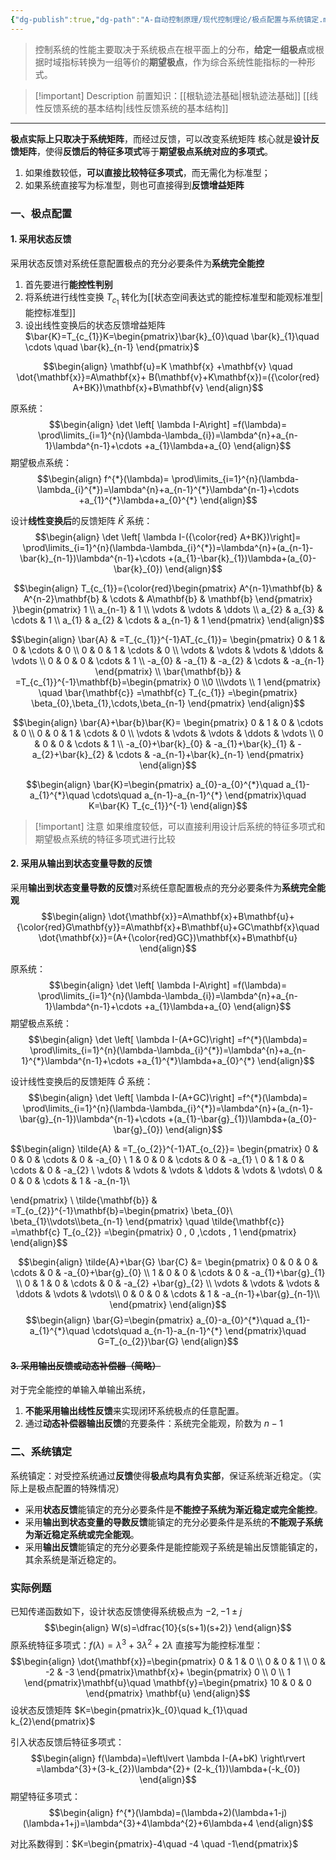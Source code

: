 ```yaml
---
{"dg-publish":true,"dg-path":"A-自动控制原理/现代控制理论/极点配置与系统镇定.md","permalink":"/A-自动控制原理/现代控制理论/极点配置与系统镇定/","dgPassFrontmatter":true,"noteIcon":"","created":"2024-11-06T12:42:21.948+08:00","updated":"2025-04-14T11:46:33.517+08:00"}
---
```



> 控制系统的性能主要取决于系统极点在根平面上的分布，**给定一组极点**或根据时域指标转换为一组等价的**期望极点**，作为综合系统性能指标的一种形式。


> [!important] Description 
> 前置知识：[[根轨迹法基础\|根轨迹法基础]]  [[线性反馈系统的基本结构\|线性反馈系统的基本结构]]

***

**极点实际上只取决于系统矩阵**，而经过反馈，可以改变系统矩阵
核心就是**设计反馈矩阵**，使得**反馈后的特征多项式**等于**期望极点系统对应的多项式**。
1. 如果维数较低，**可以直接比较特征多项式**，而无需化为标准型；
2. 如果系统直接写为标准型，则也可直接得到**反馈增益矩阵**

### 一、极点配置
#### 1. 采用状态反馈
采用状态反馈对系统任意配置极点的充分必要条件为**系统完全能控**
1. 首先要进行**能控性判别**
2. 将系统进行线性变换 $T_{c_{1}}$ 转化为[[状态空间表达式的能控标准型和能观标准型\|能控标准型]]
3. 设出线性变换后的状态反馈增益矩阵 $\bar{K}=T_{c_{1}}K=\begin{pmatrix}\bar{k}_{0}\quad \bar{k}_{1}\quad \cdots \quad \bar{k}_{n-1} \end{pmatrix}$

$$\begin{align}
\mathbf{u}=K \mathbf{x} +\mathbf{v} \quad \dot{\mathbf{x}}=A\mathbf{x}+ B(\mathbf{v}+K\mathbf{x})=({\color{red} A+BK})\mathbf{x}+B\mathbf{v} 
\end{align}$$

原系统：
$$\begin{align}
\det \left[ \lambda I-A\right] =f(\lambda)= \prod\limits_{i=1}^{n}(\lambda-\lambda_{i})=\lambda^{n}+a_{n-1}\lambda^{n-1}+\cdots +a_{1}\lambda+a_{0}
\end{align}$$
期望极点系统：
$$\begin{align}
f^{*}(\lambda)= \prod\limits_{i=1}^{n}(\lambda-\lambda_{i}^{*})=\lambda^{n}+a_{n-1}^{*}\lambda^{n-1}+\cdots +a_{1}^{*}\lambda+a_{0}^{*}
\end{align}$$

设计**线性变换后**的反馈矩阵 $\bar{K}$ 系统：
$$\begin{align}
\det \left[ \lambda I-({\color{red} A+BK})\right]= \prod\limits_{i=1}^{n}(\lambda-\lambda_{i}^{*})=\lambda^{n}+(a_{n-1}-\bar{k}_{n-1})\lambda^{n-1}+\cdots +(a_{1}-\bar{k}_{1})\lambda+(a_{0}-\bar{k}_{0})
\end{align}$$


$$\begin{align}
T_{c_{1}}={\color{red}\begin{pmatrix}
A^{n-1}\mathbf{b} & A^{n-2}\mathbf{b} & \cdots & A\mathbf{b} & \mathbf{b}
\end{pmatrix} }\begin{pmatrix}
1 \\
a_{n-1} & 1 \\
\vdots & \vdots & \ddots \\
a_{2} & a_{3} & \cdots & 1 \\
a_{1} & a_{2} & \cdots & a_{n-1} & 1
\end{pmatrix}
\end{align}$$

$$\begin{align}
\bar{A} & =T_{c_{1}}^{-1}AT_{c_{1}}= \begin{pmatrix}
0 & 1 & 0 & \cdots & 0 \\
0 & 0 & 1 & \cdots & 0 \\
\vdots & \vdots & \vdots & \ddots & \vdots \\
0 & 0 & 0 & \cdots & 1 \\
-a_{0} & -a_{1} & -a_{2} & \cdots & -a_{n-1}
\end{pmatrix} \\
\bar{\mathbf{b}} & =T_{c_{1}}^{-1}\mathbf{b}=\begin{pmatrix}
0 \\0 \\\vdots  \\ 1 
\end{pmatrix} \quad \bar{\mathbf{c}} =\mathbf{c} T_{c_{1}} =\begin{pmatrix}
\beta_{0},\beta_{1},\cdots,\beta_{n-1}
\end{pmatrix}
\end{align}$$

$$\begin{align}
\bar{A}+\bar{b}\bar{K}= \begin{pmatrix}
0 & 1 & 0 & \cdots & 0 \\
0 & 0 & 1 & \cdots & 0 \\
\vdots & \vdots & \vdots & \ddots & \vdots \\
0 & 0 & 0 & \cdots & 1 \\
-a_{0}+\bar{k}_{0} & -a_{1}+\bar{k}_{1} & -a_{2}+\bar{k}_{2} & \cdots & -a_{n-1}+\bar{k}_{n-1}
\end{pmatrix}
\end{align}$$

$$\begin{align}
\bar{K}=\begin{pmatrix}
a_{0}-a_{0}^{*}\quad a_{1}-a_{1}^{*}\quad \cdots\quad  a_{n-1}-a_{n-1}^{*}
\end{pmatrix}\quad  K=\bar{K} T_{c_{1}}^{-1}
\end{align}$$

> [!important] 注意
> 如果维度较低，可以直接利用设计后系统的特征多项式和期望极点系统的特征多项式进行比较


#### 2. 采用从输出到状态变量导数的反馈
采用**输出到状态变量导数的反馈**对系统任意配置极点的充分必要条件为**系统完全能观**
$$\begin{align}
\dot{\mathbf{x}}=A\mathbf{x}+B\mathbf{u}+{\color{red}G\mathbf{y}}=A\mathbf{x}+B\mathbf{u}+GC\mathbf{x}\quad  \dot{\mathbf{x}}=(A+{\color{red}GC})\mathbf{x}+B\mathbf{u}
\end{align}$$

原系统：
$$\begin{align}
\det \left[ \lambda I-A\right] =f(\lambda)= \prod\limits_{i=1}^{n}(\lambda-\lambda_{i})=\lambda^{n}+a_{n-1}\lambda^{n-1}+\cdots +a_{1}\lambda+a_{0}
\end{align}$$
期望极点系统：
$$\begin{align}
\det \left[ \lambda I-(A+GC)\right] =f^{*}(\lambda)= \prod\limits_{i=1}^{n}(\lambda-\lambda_{i}^{*})=\lambda^{n}+a_{n-1}^{*}\lambda^{n-1}+\cdots +a_{1}^{*}\lambda+a_{0}^{*}
\end{align}$$

设计线性变换后的反馈矩阵 $\bar{G}$ 系统：
$$\begin{align}
\det \left[ \lambda I-(A+GC)\right] =f^{*}(\lambda)= \prod\limits_{i=1}^{n}(\lambda-\lambda_{i}^{*})=\lambda^{n}+(a_{n-1}-\bar{g}_{n-1})\lambda^{n-1}+\cdots +(a_{1}-\bar{g}_{1})\lambda+(a_{0}-\bar{g}_{0})
\end{align}$$


$$\begin{align}
\tilde{A} & =T_{o_{2}}^{-1}AT_{o_{2}}= \begin{pmatrix}
0 & 0 & 0 & \cdots & 0  & -a_{0}  \\
1 & 0 & 0 & \cdots & 0  & -a_{1}  \\
0 & 1 & 0 & \cdots & 0  & -a_{2}  \\
\vdots & \vdots & \vdots & \ddots & \vdots  & \vdots\\
0 & 0 & 0 & \cdots & 1  &  -a_{n-1}\\

\end{pmatrix} \\
\tilde{\mathbf{b}} & =T_{o_{2}}^{-1}\mathbf{b}=\begin{pmatrix}
\beta_{0}\\ \beta_{1}\\\vdots\\\beta_{n-1}
\end{pmatrix} \quad \tilde{\mathbf{c}} =\mathbf{c} T_{o_{2}} =\begin{pmatrix}
0 , 0 ,\cdots   , 1 
\end{pmatrix}
\end{align}$$


$$\begin{align}
\tilde{A}+\bar{G} \bar{C} &= \begin{pmatrix}
0 & 0 & 0 & \cdots & 0  & -a_{0}+\bar{g}_{0}  \\
1 & 0 & 0 & \cdots & 0  & -a_{1}+\bar{g}_{1}  \\
0 & 1 & 0 & \cdots & 0  & -a_{2} +\bar{g}_{2} \\
\vdots & \vdots & \vdots & \ddots & \vdots  & \vdots\\
0 & 0 & 0 & \cdots & 1  &  -a_{n-1}+\bar{g}_{n-1}\\
\end{pmatrix} 
\end{align}$$
$$\begin{align}
\bar{G}=\begin{pmatrix}
a_{0}-a_{0}^{*}\quad a_{1}-a_{1}^{*}\quad \cdots\quad  a_{n-1}-a_{n-1}^{*}
\end{pmatrix}\quad  G=T_{o_{2}}\bar{G} 
\end{align}$$


#### ~~3. 采用输出反馈或动态补偿器（简略）~~
对于完全能控的单输入单输出系统，
1. **不能采用输出线性反馈**来实现闭环系统极点的任意配置。
2. 通过**动态补偿器输出反馈**的充要条件：系统完全能观，阶数为 $n-1$

### 二、系统镇定
系统镇定：对受控系统通过**反馈**使得**极点均具有负实部**，保证系统渐近稳定。（实际上是极点配置的特殊情况）

- 采用**状态反馈**能镇定的充分必要条件是**不能控子系统为渐近稳定或完全能控**。
- 采用**输出到状态变量的导数反馈**能镇定的充分必要条件是系统的**不能观子系统为渐近稳定系统或完全能观**。
- 采用**输出反馈**能镇定的充分必要条件是能控能观子系统是输出反馈能镇定的，其余系统是渐近稳定的。

### 实际例题
已知传递函数如下，设计状态反馈使得系统极点为 $-2,-1\pm j$
$$\begin{align}
W(s)=\dfrac{10}{s(s+1)(s+2)}
\end{align}$$
原系统特征多项式：$f(\lambda)=\lambda^{3}+3\lambda^{2}+2\lambda$
直接写为能控标准型：
$$\begin{align}
\dot{\mathbf{x}}=\begin{pmatrix}
0 & 1 & 0 \\
0 & 0 & 1 \\
0 & -2 & -3
\end{pmatrix}\mathbf{x}+ \begin{pmatrix}
0 \\
0 \\
1
\end{pmatrix}\mathbf{u}\quad  \mathbf{y}=\begin{pmatrix}
10 & 0 & 0
\end{pmatrix} \mathbf{u}
\end{align}$$
设状态反馈矩阵 $K=\begin{pmatrix}k_{0}\quad k_{1}\quad k_{2}\end{pmatrix}$

引入状态反馈后特征多项式：
$$\begin{align}
f(\lambda)=\left\lvert  \lambda I-(A+bK) \right\rvert  =\lambda^{3}+(3-k_{2})\lambda^{2}+ (2-k_{1})\lambda+(-k_{0})
\end{align}$$
期望特征多项式：
$$\begin{align}
f^{*}(\lambda)=(\lambda+2)(\lambda+1-j)(\lambda+1+j)=\lambda^{3}+4\lambda^{2}+6\lambda+4
\end{align}$$

对比系数得到：$K=\begin{pmatrix}-4\quad -4 \quad -1\end{pmatrix}$



